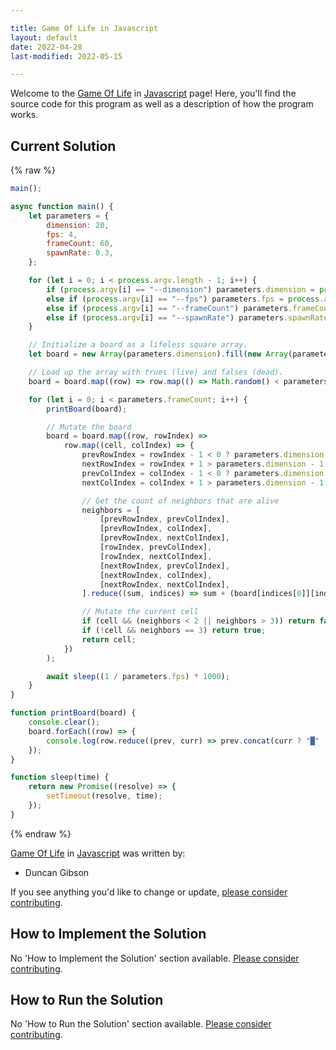 ```yaml
---

title: Game Of Life in Javascript
layout: default
date: 2022-04-28
last-modified: 2022-05-15

---
```


Welcome to the [Game Of Life](https://sampleprograms.io/projects/game-of-life) in [Javascript](https://sampleprograms.io/languages/javascript) page! Here, you'll find the source code for this program as well as a description of how the program works.

## Current Solution

{% raw %}

```javascript
main();

async function main() {
	let parameters = {
		dimension: 20,
		fps: 4,
		frameCount: 60,
		spawnRate: 0.3,
	};

	for (let i = 0; i < process.argv.length - 1; i++) {
		if (process.argv[i] == "--dimension") parameters.dimension = process.argv[++i];
		else if (process.argv[i] == "--fps") parameters.fps = process.argv[++i];
		else if (process.argv[i] == "--frameCount") parameters.frameCount = process.argv[++i];
		else if (process.argv[i] == "--spawnRate") parameters.spawnRate = process.argv[++i];
	}

	// Initialize a board as a lifeless square array.
	let board = new Array(parameters.dimension).fill(new Array(parameters.dimension).fill(false));

	// Load up the array with trues (live) and falses (dead).
	board = board.map((row) => row.map(() => Math.random() < parameters.spawnRate));

	for (let i = 0; i < parameters.frameCount; i++) {
		printBoard(board);

		// Mutate the board
		board = board.map((row, rowIndex) =>
			row.map((cell, colIndex) => {
				prevRowIndex = rowIndex - 1 < 0 ? parameters.dimension - 1 : rowIndex - 1;
				nextRowIndex = rowIndex + 1 > parameters.dimension - 1 ? 0 : rowIndex + 1;
				prevColIndex = colIndex - 1 < 0 ? parameters.dimension - 1 : colIndex - 1;
				nextColIndex = colIndex + 1 > parameters.dimension - 1 ? 0 : colIndex + 1;

				// Get the count of neighbors that are alive
				neighbors = [
					[prevRowIndex, prevColIndex],
					[prevRowIndex, colIndex],
					[prevRowIndex, nextColIndex],
					[rowIndex, prevColIndex],
					[rowIndex, nextColIndex],
					[nextRowIndex, prevColIndex],
					[nextRowIndex, colIndex],
					[nextRowIndex, nextColIndex],
				].reduce((sum, indices) => sum + (board[indices[0]][indices[1]] ? 1 : 0), 0);

				// Mutate the current cell
				if (cell && (neighbors < 2 || neighbors > 3)) return false;
				if (!cell && neighbors == 3) return true;
				return cell;
			})
		);

		await sleep((1 / parameters.fps) * 1000);
	}
}

function printBoard(board) {
	console.clear();
	board.forEach((row) => {
		console.log(row.reduce((prev, curr) => prev.concat(curr ? "█" : " "), ""));
	});
}

function sleep(time) {
	return new Promise((resolve) => {
		setTimeout(resolve, time);
	});
}
```

{% endraw %}

[Game Of Life](https://sampleprograms.io/projects/game-of-life) in [Javascript](https://sampleprograms.io/languages/javascript) was written by:

- Duncan Gibson

If you see anything you'd like to change or update, [please consider contributing](https://github.com/TheRenegadeCoder/sample-programs).

## How to Implement the Solution

No 'How to Implement the Solution' section available. [Please consider contributing](https://github.com/TheRenegadeCoder/sample-programs-website).

## How to Run the Solution

No 'How to Run the Solution' section available. [Please consider contributing](https://github.com/TheRenegadeCoder/sample-programs-website).